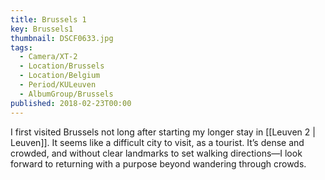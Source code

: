 ```yaml
---
title: Brussels 1
key: Brussels1
thumbnail: DSCF0633.jpg
tags:
  - Camera/XT-2
  - Location/Brussels
  - Location/Belgium
  - Period/KULeuven
  - AlbumGroup/Brussels
published: 2018-02-23T00:00
---
```

I first visited Brussels not long after starting my longer stay in [[Leuven 2 | Leuven]]. It seems like a difficult city to visit, as a tourist. It’s dense and crowded, and without clear landmarks to set walking directions—I look forward to returning with a purpose beyond wandering through crowds.
